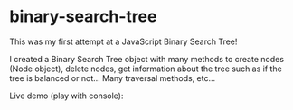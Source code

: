 # binary-search-tree
This was my first attempt at a JavaScript Binary Search Tree!

I created a Binary Search Tree object with many methods to create nodes (Node object), delete nodes, get information about the tree such as if the tree is balanced or not...
Many traversal methods, etc...

Live demo (play with console): 
